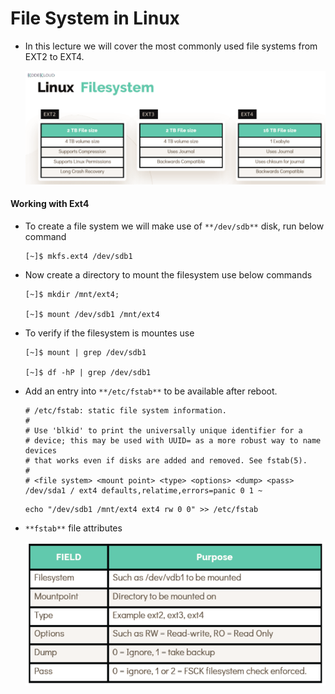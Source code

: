# File System in Linux

  - In this lecture we will cover the most commonly used file systems from EXT2 to EXT4.
  
    ![fs](../images/fs.PNG)

  #### Working with Ext4 

  - To create a file system we will make use of `**/dev/sdb**` disk, run below command 

    ```
    [~]$ mkfs.ext4 /dev/sdb1
    ```

  - Now create a directory to mount the filesystem use below commands

    ```
    [~]$ mkdir /mnt/ext4;

    [~]$ mount /dev/sdb1 /mnt/ext4
    ```    
  - To verify if the filesystem is mountes use 

    ```
    [~]$ mount | grep /dev/sdb1

    [~]$ df -hP | grep /dev/sdb1
    ```
  - Add an entry into `**/etc/fstab**` to be available after reboot.

    ```
    # /etc/fstab: static file system information.
    #
    # Use 'blkid' to print the universally unique identifier for a
    # device; this may be used with UUID= as a more robust way to name devices
    # that works even if disks are added and removed. See fstab(5).
    #
    # <file system> <mount point> <type> <options> <dump> <pass>
    /dev/sda1 / ext4 defaults,relatime,errors=panic 0 1 ~
    ```

    ```
    echo "/dev/sdb1 /mnt/ext4 ext4 rw 0 0" >> /etc/fstab
    ```
  - `**fstab**` file attributes

    ![fstab](../images/fstab.PNG)